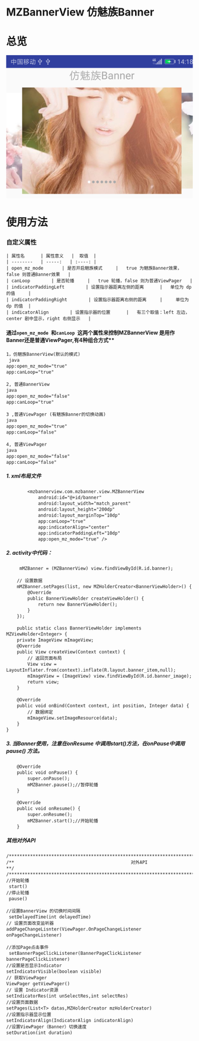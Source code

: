 # MZBannerView 仿魅族Banner
# 总览 </br>

  ![github](https://raw.githubusercontent.com/hunimeizi/MZBanner/master/app/src/main/res/mipmap-xhdpi/mzbanner.png "github")

# 使用方法 </br>



### 自定义属性

	| 属性名      | 属性意义   |  取值  |
	| --------   | -----:   | :----: |
	| open_mz_mode       | 是否开启魅族模式     |   true 为魅族Banner效果，false 则普通Banner效果   |
	| canLoop        | 是否轮播     |   true 轮播，false 则为普通ViewPager   |
	| indicatorPaddingLeft        | 设置指示器距离左侧的距离      |   单位为 dp 的值     |
	| indicatorPaddingRight        | 设置指示器距离右侧的距离     |     单位为 dp 的值  |
	| indicatorAlign        | 设置指示器的位置      |   有三个取值：left 左边，center 剧中显示，right 右侧显示   |

#### 通过`open_mz_mode `和`canLoop `这两个属性来控制MZBannerView 是用作Banner还是普通ViewPager,有4种组合方式**

	1，仿魅族BannerView(默认的模式)
	 java
	app:open_mz_mode="true"
	app:canLoop="true"
 
	2, 普通BannerView
	java
    app:open_mz_mode="false"
    app:canLoop="true"

	3 ,普通ViewPager (有魅族Banner的切换动画)
	java
	app:open_mz_mode="true"
	app:canLoop="false"
 
	4, 普通ViewPager
	java
	app:open_mz_mode="false"
	app:canLoop="false"
		
	
##### 1. xml布局文件

            <mzbannerview.com.mzbanner.view.MZBannerView
                android:id="@+id/banner"
                android:layout_width="match_parent"
                android:layout_height="200dp"
                android:layout_marginTop="10dp"
                app:canLoop="true"
                app:indicatorAlign="center"
                app:indicatorPaddingLeft="10dp"
                app:open_mz_mode="true" />

##### 2. activity中代码：

		 mMZBanner = (MZBannerView) view.findViewById(R.id.banner);
     
        // 设置数据
        mMZBanner.setPages(list, new MZHolderCreator<BannerViewHolder>() {
            @Override
            public BannerViewHolder createViewHolder() {
                return new BannerViewHolder();
            }
        });

		public static class BannerViewHolder implements MZViewHolder<Integer> {
        private ImageView mImageView;
        @Override
        public View createView(Context context) {
            // 返回页面布局
            View view = LayoutInflater.from(context).inflate(R.layout.banner_item,null);
            mImageView = (ImageView) view.findViewById(R.id.banner_image);
            return view;
        }

        @Override
        public void onBind(Context context, int position, Integer data) {
            // 数据绑定
            mImageView.setImageResource(data);
        }
    }

##### 3. 当Banner使用，注意在onResume 中调用start()方法，在onPause中调用 pause() 方法。
		
		@Override
        public void onPause() {
    	    super.onPause();
    	    mMZBanner.pause();//暂停轮播
    	}

    	@Override
    	public void onResume() {
        	super.onResume();
        	mMZBanner.start();//开始轮播
    	}

##### 其他对外API

	/******************************************************************************************************/
    /**                                            对外API                                               **/
    /******************************************************************************************************/
    //开始轮播
     start()
    //停止轮播
     pause()

    //设置BannerView 的切换时间间隔
     setDelayedTime(int delayedTime)
    // 设置页面改变监听器
    addPageChangeLisnter(ViewPager.OnPageChangeListener onPageChangeListener)

    //添加Page点击事件
     setBannerPageClickListener(BannerPageClickListener bannerPageClickListener)
    //设置是否显示Indicator
    setIndicatorVisible(boolean visible)
    // 获取ViewPager
    ViewPager getViewPager()
    // 设置 Indicator资源
    setIndicatorRes(int unSelectRes,int selectRes)
    //设置页面数据
    setPages(List<T> datas,MZHolderCreator mzHolderCreator)
    //设置指示器显示位置
    setIndicatorAlign(IndicatorAlign indicatorAlign)
    //设置ViewPager（Banner）切换速度
    setDuration(int duration)
